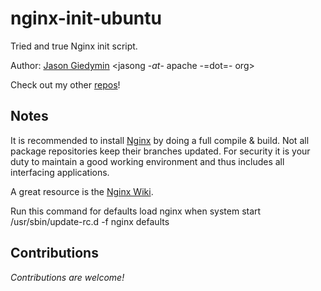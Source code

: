 # nginx-init-ubuntu #

Tried and true Nginx init script.

Author: [Jason Giedymin](http://jasongiedymin.com) <jasong -_at_- apache -=dot=- org>

Check out my other [repos](http://github.com/JasonGiedymin)!

## Notes ##
It is recommended to install [Nginx](http://nginx.net/) by doing a full compile & build. Not all package repositories keep their branches updated. For security it is your duty to maintain a good working environment and thus includes all interfacing applications.

A great resource is the [Nginx Wiki](http://wiki.nginx.org/).

Run this command for defaults load nginx when system start
/usr/sbin/update-rc.d -f nginx defaults

## Contributions ##
_Contributions are welcome!_
